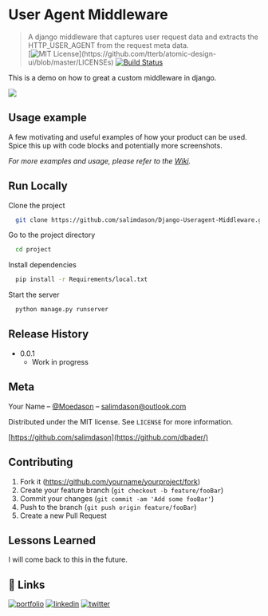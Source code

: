 # User Agent Middleware
> A django middleware that captures user request data and extracts the HTTP_USER_AGENT from the request meta data.   
[![MIT License](https://img.shields.io/apm/l/atomic-design-ui.svg?)](https://github.com/tterb/atomic-design-ui/blob/master/LICENSEs)
[![Build Status][travis-image]][travis-url]

This is a demo on how to great a custom middleware in django.

![](header.png)

## Usage example

A few motivating and useful examples of how your product can be used. Spice this up with code blocks and potentially more screenshots.

_For more examples and usage, please refer to the [Wiki][wiki]._

## Run Locally

Clone the project

```bash
  git clone https://github.com/salimdason/Django-Useragent-Middleware.git
```

Go to the project directory

```bash
  cd project
```

Install dependencies

```bash
  pip install -r Requirements/local.txt
```

Start the server

```bash
  python manage.py runserver
```

## Release History

* 0.0.1
    * Work in progress

## Meta

Your Name – [@Moedason](https://twitter.com/moedason) – salimdason@outlook.com

Distributed under the MIT license. See ``LICENSE`` for more information.

[https://github.com/salimdason](https://github.com/dbader/)

## Contributing

1. Fork it (<https://github.com/yourname/yourproject/fork>)
2. Create your feature branch (`git checkout -b feature/fooBar`)
3. Commit your changes (`git commit -am 'Add some fooBar'`)
4. Push to the branch (`git push origin feature/fooBar`)
5. Create a new Pull Request

<!-- Markdown link & img dfn's -->
[npm-image]: https://img.shields.io/npm/v/datadog-metrics.svg?style=flat-square
[npm-url]: https://npmjs.org/package/datadog-metrics
[npm-downloads]: https://img.shields.io/npm/dm/datadog-metrics.svg?style=flat-square
[travis-image]: https://img.shields.io/travis/dbader/node-datadog-metrics/master.svg?style=flat-square
[travis-url]: https://travis-ci.org/dbader/node-datadog-metrics
[wiki]: https://github.com/yourname/yourproject/wiki

## Lessons Learned

I will come back to this in the future. 

## 🔗 Links
[![portfolio](https://img.shields.io/badge/my_portfolio-000?style=for-the-badge&logo=ko-fi&logoColor=white)](https://github.com/salimdason/)
[![linkedin](https://img.shields.io/badge/linkedin-0A66C2?style=for-the-badge&logo=linkedin&logoColor=white)](https://www.linkedin.com/salimdason/)
[![twitter](https://img.shields.io/badge/twitter-1DA1F2?style=for-the-badge&logo=twitter&logoColor=white)](https://twitter.com/moedason)

